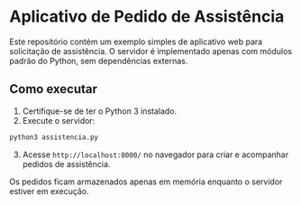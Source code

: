 # Aplicativo de Pedido de Assistência

Este repositório contém um exemplo simples de aplicativo web para solicitação de assistência. O servidor é implementado apenas com módulos padrão do Python, sem dependências externas.

## Como executar

1. Certifique-se de ter o Python 3 instalado.
2. Execute o servidor:

```bash
python3 assistencia.py
```

3. Acesse `http://localhost:8000/` no navegador para criar e acompanhar pedidos de assistência.

Os pedidos ficam armazenados apenas em memória enquanto o servidor estiver em execução.
